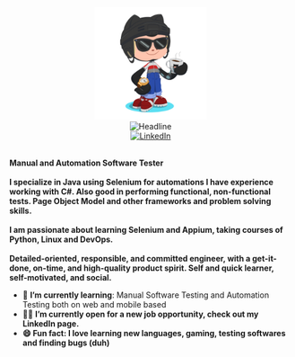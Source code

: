 <div>
    <div align=center>
        <img src="https://raw.githubusercontent.com/AhmedFathyDev/AhmedFathyDev/main/GitHub.png" alt="GitHub Octocat Drinking a Cup of Coffee" height="200">
    </div>
    <div align=center>
        <img src="https://readme-typing-svg.herokuapp.com?color=%236FDA44&size=32&center=true&vCenter=true&width=600&height=50&lines=Hi+there+I'm+Barış+%F0%9F%91%8B;Software+Tester" alt="Headline" />
    </div>
    <div align=center>
        <a href="https://www.linkedin.com/in/barisyildizz"><img src="https://img.shields.io/badge/Linkedin-0077b5?style=flat&logo=linkedin" alt="LinkedIn" /></a>
    <div align=left>
        <br>
        <p>
            <strong>
                Manual and Automation Software Tester<br><br>
                I specialize in Java using Selenium for automations I have experience working with C#. Also good in performing functional, non-functional tests. Page Object Model and other frameworks and problem solving skills.<br><br>
                I am passionate about learning Selenium and Appium, taking courses of Python, Linux and DevOps.<br><br>
                Detailed-oriented, responsible, and committed engineer, with a get-it-done, on-time, and high-quality product spirit. Self and quick learner, self-motivated, and social.
            </strong>
        </p>
        <ul>
            <li>🌱 <b>I’m currently learning</b>: Manual Software Testing and Automation Testing both on web and mobile based</li>
            <li>👨‍💻 <b>I’m currently open for a new job opportunity, check out my LinkedIn page.</li>
            <li>😄 <b>Fun fact</b>: I love learning new languages, gaming, testing softwares and finding bugs (duh)</li>
           
       
